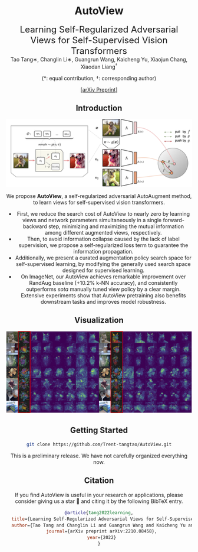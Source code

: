<div align="center">
<h1> AutoView </h1>
<span><font size="5", > Learning Self-Regularized Adversarial Views for Self-Supervised Vision Transformers
 </font></span>
</br>
Tao Tang∗, Changlin Li∗, Guangrun Wang, Kaicheng Yu, Xiaojun Chang, Xiaodan Liang</a><sup><span>&#8224;</span></sup>

(<span>*</span>: equal contribution, <span>&#8224;</span>: corresponding author)

<div><a href="https://arxiv.org/pdf/2210.08458.pdf">[arXiv Preprint]</a></div> 

## Introduction

![Framework](./assets/autoview.png)

We propose **AutoView**, a self-regularized adversarial AutoAugment method, to learn views for self-supervised vision transformers. 

* First, we reduce the search cost of AutoView to nearly zero by learning views and network parameters simultaneously in a single forward-backward step, minimizing and maximizing the mutual information among different augmented views, respectively. 
* Then, to avoid information collapse caused by the lack of label supervision, we propose a self-regularized loss term to guarantee the information propagation. 
* Additionally, we present a curated augmentation policy search space for self-supervised learning, by modifying the generally used search space designed for supervised learning. 
* On ImageNet, our AutoView achieves remarkable improvement over RandAug baseline (+10.2% k-NN accuracy), and consistently outperforms *sota* manually tuned view policy by a clear margin. Extensive experiments show that AutoView pretraining also benefits downstream tasks and improves model robustness.



## Visualization

![vis](./assets/vis.png)

## Getting Started

````bash
git clone https://github.com/Trent-tangtao/AutoView.git
````

This is a preliminary release. We have not carefully organized everything now.



## Citation

If you find AutoView is useful in your research or applications, please consider giving us a star &#127775; and citing it by the following BibTeX entry.

```bibtex
@article{tang2022learning,
  title={Learning Self-Regularized Adversarial Views for Self-Supervised Vision Transformers}, 
  author={Tao Tang and Changlin Li and Guangrun Wang and Kaicheng Yu and Xiaojun Chang and Xiaodan Liang},
  journal={arXiv preprint arXiv:2210.08458},
  year={2022}
}
```
